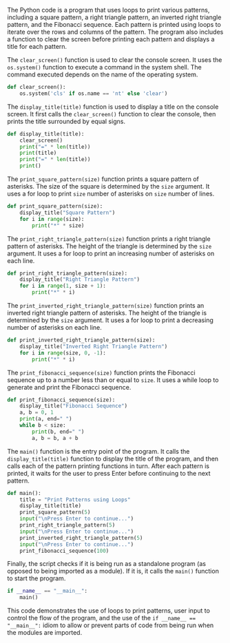 The Python code is a program that uses loops to print various patterns, including a square pattern, a right triangle pattern, an inverted right triangle pattern, and the Fibonacci sequence. Each pattern is printed using loops to iterate over the rows and columns of the pattern. The program also includes a function to clear the screen before printing each pattern and displays a title for each pattern.

The `clear_screen()` function is used to clear the console screen. It uses the `os.system()` function to execute a command in the system shell. The command executed depends on the name of the operating system.

```python
def clear_screen():
    os.system('cls' if os.name == 'nt' else 'clear')
```

The `display_title(title)` function is used to display a title on the console screen. It first calls the `clear_screen()` function to clear the console, then prints the title surrounded by equal signs.

```python
def display_title(title):
    clear_screen()
    print("=" * len(title))
    print(title)
    print("=" * len(title))
    print()
```

The `print_square_pattern(size)` function prints a square pattern of asterisks. The size of the square is determined by the `size` argument. It uses a for loop to print `size` number of asterisks on `size` number of lines.

```python
def print_square_pattern(size):
    display_title("Square Pattern")
    for i in range(size):
        print("*" * size)
```

The `print_right_triangle_pattern(size)` function prints a right triangle pattern of asterisks. The height of the triangle is determined by the `size` argument. It uses a for loop to print an increasing number of asterisks on each line.

```python
def print_right_triangle_pattern(size):
    display_title("Right Triangle Pattern")
    for i in range(1, size + 1):
        print("*" * i)
```

The `print_inverted_right_triangle_pattern(size)` function prints an inverted right triangle pattern of asterisks. The height of the triangle is determined by the `size` argument. It uses a for loop to print a decreasing number of asterisks on each line.

```python
def print_inverted_right_triangle_pattern(size):
    display_title("Inverted Right Triangle Pattern")
    for i in range(size, 0, -1):
        print("*" * i)
```

The `print_fibonacci_sequence(size)` function prints the Fibonacci sequence up to a number less than or equal to `size`. It uses a while loop to generate and print the Fibonacci sequence.

```python
def print_fibonacci_sequence(size):
    display_title("Fibonacci Sequence")
    a, b = 0, 1
    print(a, end=" ")
    while b < size:
        print(b, end=" ")
        a, b = b, a + b
```

The `main()` function is the entry point of the program. It calls the `display_title(title)` function to display the title of the program, and then calls each of the pattern printing functions in turn. After each pattern is printed, it waits for the user to press Enter before continuing to the next pattern.

```python
def main():
    title = "Print Patterns using Loops"
    display_title(title)
    print_square_pattern(5)
    input("\nPress Enter to continue...")
    print_right_triangle_pattern(5)
    input("\nPress Enter to continue...")
    print_inverted_right_triangle_pattern(5)
    input("\nPress Enter to continue...")
    print_fibonacci_sequence(100)
```

Finally, the script checks if it is being run as a standalone program (as opposed to being imported as a module). If it is, it calls the `main()` function to start the program.

```python
if __name__ == "__main__":
    main()
```

This code demonstrates the use of loops to print patterns, user input to control the flow of the program, and the use of the `if __name__ == "__main__":` idiom to allow or prevent parts of code from being run when the modules are imported.